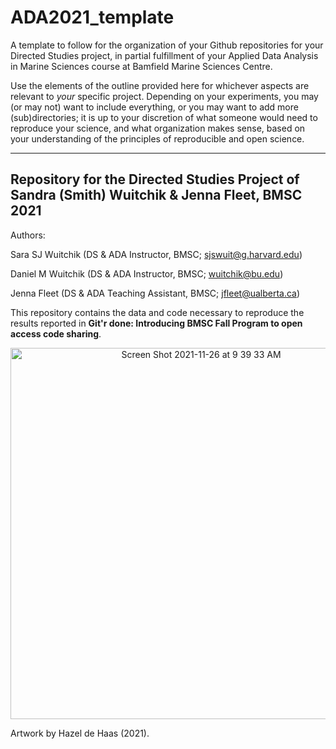 # ADA2021_template
A template to follow for the organization of your Github repositories for your Directed Studies project, in partial fulfillment of your Applied Data Analysis in Marine Sciences course at Bamfield Marine Sciences Centre. 

Use the elements of the outline provided here for whichever aspects are relevant to _your_ specific project. Depending on your experiments, you may (or may not) want to include everything, or you may want to add more (sub)directories; it is up to your discretion of what someone would need to reproduce your science, and what organization makes sense, based on your understanding of the principles of reproducible and open science.

***

## Repository for the Directed Studies Project of Sandra (Smith) Wuitchik & Jenna Fleet, BMSC 2021

Authors:

Sara SJ Wuitchik (DS & ADA Instructor, BMSC; sjswuit@g.harvard.edu) 

Daniel M Wuitchik (DS & ADA Instructor, BMSC; wuitchik@bu.edu)

Jenna Fleet (DS & ADA Teaching Assistant, BMSC; jfleet@ualberta.ca) 

This repository contains the data and code necessary to reproduce the results reported in **Git'r done: Introducing BMSC Fall Program to open access code sharing**.

<p align="center">
<img width="594" alt="Screen Shot 2021-11-26 at 9 39 33 AM" src="https://user-images.githubusercontent.com/50593708/143616098-e0ab0aa9-2f7c-4e90-87af-3d755767b149.png">

Artwork by Hazel de Haas (2021).
